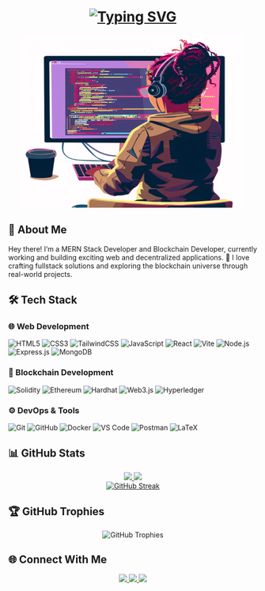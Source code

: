 <!-- Header with animated gradient -->
<h1 align="center">
  <a href="https://git.io/typing-svg">
    <img src="https://readme-typing-svg.herokuapp.com?font=Fira+Code&size=30&pause=1000&color=00C2FF&center=true&vCenter=true&width=600&height=70&lines=Hi+%F0%9F%91%8B%2C+I'm+Sneha+P;MERN+%26+Blockchain+Developer" alt="Typing SVG" />
  </a>
</h1>

<div align="center">
  <img src="https://raw.githubusercontent.com/Sneha-p1/Sneha-p1/main/ai-generated-8775232_1280.webp" height="350" width="450" alt="Coding Illustration" />
</div>

## 💫 About Me

Hey there! I’m a MERN Stack Developer and Blockchain Developer, currently working and building exciting web and decentralized applications. 🚀 I love crafting fullstack solutions and exploring the blockchain universe through real-world projects.

## 🛠️ Tech Stack

### 🌐 Web Development
![HTML5](https://img.shields.io/badge/-HTML5-E34F26?logo=html5&logoColor=white&style=for-the-badge)
![CSS3](https://img.shields.io/badge/-CSS3-1572B6?logo=css3&logoColor=white&style=for-the-badge)
![TailwindCSS](https://img.shields.io/badge/-Tailwind_CSS-38B2AC?logo=tailwind-css&logoColor=white&style=for-the-badge)
![JavaScript](https://img.shields.io/badge/-JavaScript-F7DF1E?logo=javascript&logoColor=black&style=for-the-badge)
![React](https://img.shields.io/badge/-React-61DAFB?logo=react&logoColor=black&style=for-the-badge)
![Vite](https://img.shields.io/badge/-Vite-646CFF?logo=vite&logoColor=white&style=for-the-badge)
![Node.js](https://img.shields.io/badge/-Node.js-339933?logo=node.js&logoColor=white&style=for-the-badge)
![Express.js](https://img.shields.io/badge/-Express-000000?logo=express&logoColor=white&style=for-the-badge)
![MongoDB](https://img.shields.io/badge/-MongoDB-47A248?logo=mongodb&logoColor=white&style=for-the-badge)

### 🔗 Blockchain Development
![Solidity](https://img.shields.io/badge/-Solidity-363636?logo=solidity&logoColor=white&style=for-the-badge)
![Ethereum](https://img.shields.io/badge/-Ethereum-3C3C3D?logo=ethereum&logoColor=white&style=for-the-badge)
![Hardhat](https://img.shields.io/badge/-Hardhat-FFF100?logo=hardhat&logoColor=black&style=for-the-badge)
![Web3.js](https://img.shields.io/badge/-Web3.js-F16822?logo=web3.js&logoColor=white&style=for-the-badge)
![Hyperledger](https://img.shields.io/badge/-Hyperledger-2F3134?logo=hyperledger&logoColor=white&style=for-the-badge)

### ⚙️ DevOps & Tools
![Git](https://img.shields.io/badge/-Git-F05032?logo=git&logoColor=white&style=for-the-badge)
![GitHub](https://img.shields.io/badge/-GitHub-181717?logo=github&logoColor=white&style=for-the-badge)
![Docker](https://img.shields.io/badge/-Docker-2496ED?logo=docker&logoColor=white&style=for-the-badge)
![VS Code](https://img.shields.io/badge/-VS_Code-007ACC?logo=visual-studio-code&logoColor=white&style=for-the-badge)
![Postman](https://img.shields.io/badge/-Postman-FF6C37?logo=postman&logoColor=white&style=for-the-badge)
![LaTeX](https://img.shields.io/badge/-LaTeX-008080?logo=latex&logoColor=white&style=for-the-badge)

## 📊 GitHub Stats

<div align="center">
  <a href="https://github.com/Sneha-p1">
    <img height="180em" src="https://github-readme-stats.vercel.app/api?username=Sneha-p1&show_icons=true&theme=radical&count_private=true&include_all_commits=true&hide_border=true" />
    <img height="180em" src="https://github-readme-stats.vercel.app/api/top-langs/?username=Sneha-p1&layout=compact&theme=radical&hide_border=true&langs_count=8" />
  </a>
</div>

<div align="center">
  <a href="https://git.io/streak-stats">
    <img src="https://streak-stats.demolab.com?user=Sneha-p1&theme=radical&hide_border=true&date_format=j%20M%5B%20Y%5D" alt="GitHub Streak" />
  </a>
</div>

## 🏆 GitHub Trophies
<div align="center">
  <img src="https://github-profile-trophy.vercel.app/?username=Sneha-p1&theme=radical&no-frame=true&row=2&column=4&margin-w=15&margin-h=15" alt="GitHub Trophies" />
</div>

## 🌐 Connect With Me

<div align="center">
  <a href="https://linkedin.com/in/sneha-parambadan-b1aaa5215">
    <img src="https://img.shields.io/badge/LinkedIn-0077B5?style=for-the-badge&logo=linkedin&logoColor=white" />
  </a>
  <a href="mailto:snehaparambadan@gmail.com">
    <img src="https://img.shields.io/badge/Gmail-D14836?style=for-the-badge&logo=gmail&logoColor=white" />
  </a>
  <a href="https://twitter.com/">
    <img src="https://img.shields.io/badge/Twitter-1DA1F2?style=for-the-badge&logo=twitter&logoColor=white" />
  </a>
</div>
